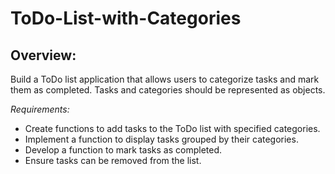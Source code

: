 # ToDo-List-with-Categories
## Overview:
Build a ToDo list application that allows users to categorize tasks and mark them as completed. Tasks and categories should be represented as objects.

*Requirements:*
* Create functions to add tasks to the ToDo list with specified categories.
* Implement a function to display tasks grouped by their categories.
* Develop a function to mark tasks as completed.
* Ensure tasks can be removed from the list.
